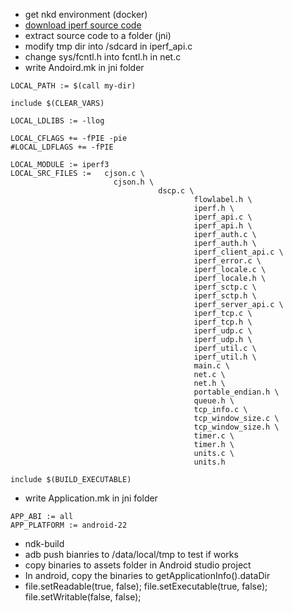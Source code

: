 - get nkd environment (docker)
- [download iperf source code](https://iperf.fr/iperf-download.php) 
- extract source code to a folder (jni)
- modify tmp dir into /sdcard in iperf_api.c
- change sys/fcntl.h into fcntl.h in net.c
- write Andoird.mk in jni folder
```
LOCAL_PATH := $(call my-dir)

include $(CLEAR_VARS)

LOCAL_LDLIBS := -llog 

LOCAL_CFLAGS += -fPIE -pie
#LOCAL_LDFLAGS += -fPIE 

LOCAL_MODULE := iperf3
LOCAL_SRC_FILES :=   cjson.c \
	                   cjson.h \
						         dscp.c \
										 flowlabel.h \
										 iperf.h \
										 iperf_api.c \
										 iperf_api.h \
										 iperf_auth.c \
										 iperf_auth.h \
										 iperf_client_api.c \
										 iperf_error.c \
										 iperf_locale.c \
										 iperf_locale.h \
										 iperf_sctp.c \
										 iperf_sctp.h \
										 iperf_server_api.c \
										 iperf_tcp.c \
										 iperf_tcp.h \
										 iperf_udp.c \
										 iperf_udp.h \
										 iperf_util.c \
										 iperf_util.h \
										 main.c \
										 net.c \
										 net.h \
										 portable_endian.h \
										 queue.h \
										 tcp_info.c \
										 tcp_window_size.c \
										 tcp_window_size.h \
										 timer.c \
										 timer.h \
										 units.c \
										 units.h
                     
include $(BUILD_EXECUTABLE)
```
- write Application.mk in jni folder
```
APP_ABI := all
APP_PLATFORM := android-22
```
- ndk-build
- adb push bianries to /data/local/tmp to test if works
- copy binaries to assets folder in Android studio project
- In android, copy the binaries to getApplicationInfo().dataDir
- file.setReadable(true, false); file.setExecutable(true, false); file.setWritable(false, false);
